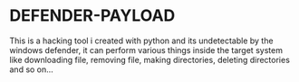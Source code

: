 # DEFENDER-PAYLOAD
This is a hacking tool i created with python and its undetectable by the windows defender, it can perform various things inside the target system like downloading file, removing file, making directories, deleting directories and so on...
